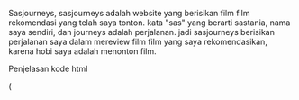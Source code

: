 Sasjourneys, sasjourneys adalah website yang berisikan film film rekomendasi yang telah saya tonton. kata "sas" yang berarti sastania, nama saya sendiri, dan journeys adalah perjalanan. jadi sasjourneys berisikan perjalanan saya dalam mereview film film yang saya rekomendasikan, karena hobi saya adalah menonton film.

Penjelasan kode html

   (<title>) : kode untuk menginput judul 
   saya menggunakan "welcome to sasjourneys, full on movies reccomendation" sebagai kalimat pembuka agar orang mengetahui bahwa website sasjourneys adalah website untuk film rekomendasi dari author, yaitu saya sendiri
   
   (<img src=) : kode untuk menginput foto dari internet.
   saya memilih menambahkan foto ini agar tampilan web saya terlihat lebih menarik
   



